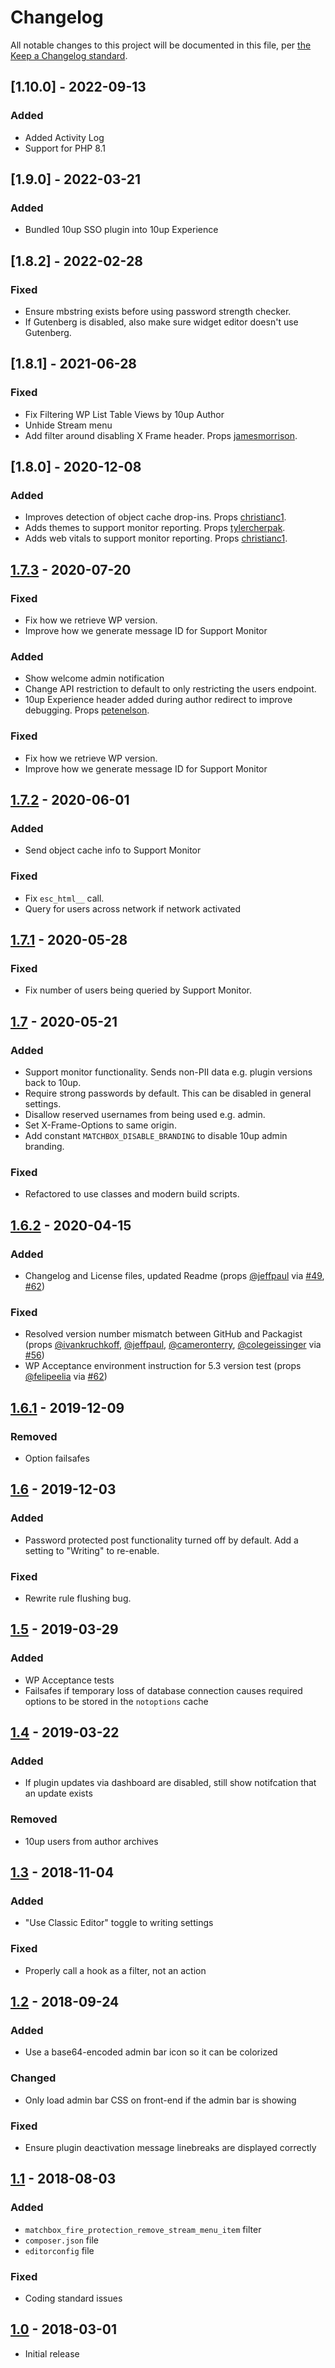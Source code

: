 # Changelog

All notable changes to this project will be documented in this file, per [the Keep a Changelog standard](http://keepachangelog.com/).

## [1.10.0] - 2022-09-13
### Added
* Added Activity Log
* Support for PHP 8.1

## [1.9.0] - 2022-03-21
### Added
* Bundled 10up SSO plugin into 10up Experience

## [1.8.2] - 2022-02-28
### Fixed
* Ensure mbstring exists before using password strength checker.
* If Gutenberg is disabled, also make sure widget editor doesn't use Gutenberg.

## [1.8.1] - 2021-06-28
### Fixed
* Fix Filtering WP List Table Views by 10up Author
* Unhide Stream menu
* Add filter around disabling X Frame header. Props [jamesmorrison](https://github.com/jamesmorrison).

## [1.8.0] - 2020-12-08
### Added
* Improves detection of object cache drop-ins. Props [christianc1](https://github.com/christianc1).
* Adds themes to support monitor reporting. Props [tylercherpak](https://github.com/tylercherpak).
* Adds web vitals to support monitor reporting. Props [christianc1](https://github.com/christianc1).

## [1.7.3] - 2020-07-20
### Fixed
* Fix how we retrieve WP version.
* Improve how we generate message ID for Support Monitor

### Added
- Show welcome admin notification
- Change API restriction to default to only restricting the users endpoint.
- 10up Experience header added during author redirect to improve debugging. Props [petenelson](https://github.com/petenelson).

### Fixed
- Fix how we retrieve WP version.
- Improve how we generate message ID for Support Monitor

## [1.7.2] - 2020-06-01
### Added
- Send object cache info to Support Monitor

### Fixed
- Fix `esc_html__` call.
- Query for users across network if network activated

## [1.7.1] - 2020-05-28
### Fixed
- Fix number of users being queried by Support Monitor.

## [1.7] - 2020-05-21
### Added
- Support monitor functionality. Sends non-PII data e.g. plugin versions back to 10up.
- Require strong passwords by default. This can be disabled in general settings.
- Disallow reserved usernames from being used e.g. admin.
- Set X-Frame-Options to same origin.
- Add constant `MATCHBOX_DISABLE_BRANDING` to disable 10up admin branding.

### Fixed
- Refactored to use classes and modern build scripts.

## [1.6.2] - 2020-04-15
### Added
- Changelog and License files, updated Readme (props [@jeffpaul](https://github.com/jeffpaul) via [#49](https://github.com/10up/matchbox-fire-protection/pull/49), [#62](https://github.com/10up/matchbox-fire-protection/pull/62))

### Fixed
- Resolved version number mismatch between GitHub and Packagist (props [@ivankruchkoff](https://github.com/ivankruchkoff), [@jeffpaul](https://github.com/jeffpaul), [@cameronterry](https://github.com/cameronterry), [@colegeissinger](https://github.com/colegeissinger) via [#56](https://github.com/10up/matchbox-fire-protection/pull/56))
- WP Acceptance environment instruction for 5.3 version test (props [@felipeelia](https://github.com/felipeelia) via [#62](https://github.com/10up/matchbox-fire-protection/pull/62))

## [1.6.1] - 2019-12-09
### Removed
- Option failsafes

## [1.6] - 2019-12-03
### Added
- Password protected post functionality turned off by default. Add a setting to "Writing" to re-enable.

### Fixed
- Rewrite rule flushing bug.

## [1.5] - 2019-03-29
### Added
- WP Acceptance tests
- Failsafes if temporary loss of database connection causes required options to be stored in the `notoptions` cache

## [1.4] - 2019-03-22
### Added
- If plugin updates via dashboard are disabled, still show notifcation that an update exists

### Removed
- 10up users from author archives

## [1.3] - 2018-11-04
### Added
- "Use Classic Editor" toggle to writing settings

### Fixed
- Properly call a hook as a filter, not an action

## [1.2] - 2018-09-24
### Added
- Use a base64-encoded admin bar icon so it can be colorized

### Changed
- Only load admin bar CSS on front-end if the admin bar is showing

### Fixed
- Ensure plugin deactivation message linebreaks are displayed correctly

## [1.1] - 2018-08-03
### Added
- `matchbox_fire_protection_remove_stream_menu_item` filter
- `composer.json` file
- `editorconfig` file

### Fixed
- Coding standard issues

## [1.0] - 2018-03-01
- Initial release

[Unreleased]: https://github.com/10up/matchbox-fire-protection/compare/master...develop
[1.7.3]: https://github.com/10up/matchbox-fire-protection/compare/1.7.2...1.7.3
[1.7.2]: https://github.com/10up/matchbox-fire-protection/compare/1.7.1...1.7.2
[1.7.1]: https://github.com/10up/matchbox-fire-protection/compare/1.7...1.7.1
[1.7]: https://github.com/10up/matchbox-fire-protection/compare/1.6.2...1.7
[1.6.2]: https://github.com/10up/matchbox-fire-protection/compare/1.6.1...1.6.2
[1.6.1]: https://github.com/10up/matchbox-fire-protection/compare/1.6...1.6.1
[1.6]: https://github.com/10up/matchbox-fire-protection/compare/1.5...1.6
[1.5]: https://github.com/10up/matchbox-fire-protection/compare/1.4...1.5
[1.4]: https://github.com/10up/matchbox-fire-protection/compare/1.3...1.4
[1.3]: https://github.com/10up/matchbox-fire-protection/compare/1.2...1.3
[1.2]: https://github.com/10up/matchbox-fire-protection/compare/1.1...1.2
[1.1]: https://github.com/10up/matchbox-fire-protection/compare/1.0...1.1
[1.0]: https://github.com/10up/matchbox-fire-protection/releases/tag/1.0
